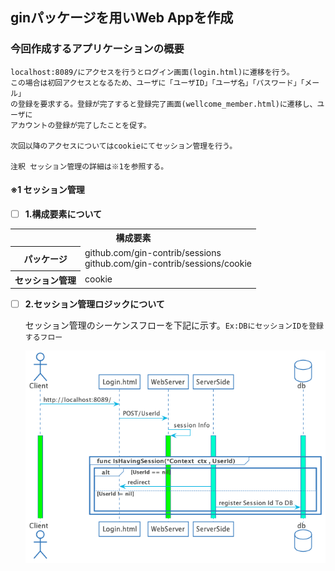 ## ginパッケージを用いWeb Appを作成

### 今回作成するアプリケーションの概要

```
localhost:8089/にアクセスを行うとログイン画面(login.html)に遷移を行う。
この場合は初回アクセスとなるため、ユーザに「ユーザID」「ユーザ名」「パスワード」「メール」
の登録を要求する。登録が完了すると登録完了画面(wellcome_member.html)に遷移し、ユーザに
アカウントの登録が完了したことを促す。

次回以降のアクセスについてはcookieにてセッション管理を行う。

注釈 セッション管理の詳細は※1を参照する。
```

#### ※1 セッション管理

- [ ] **1.構成要素について**
<table>
  <tr>
    <th colspan="2"><center>構成要素</center></th>
  </tr>
  <tr>
    <th>パッケージ</th>
    <td>github.com/gin-contrib/sessions<br>github.com/gin-contrib/sessions/cookie</td>
  </tr>
  <tr>
    <th>セッション管理</th>
    <td>cookie</td>
  </tr>
</table>

- [ ] **2.セッション管理ロジックについて**

  セッション管理のシーケンスフローを下記に示す。`Ex:DBにセッションIDを登録するフロー`

  ![](../image/sessionSequenceFlow.png)
